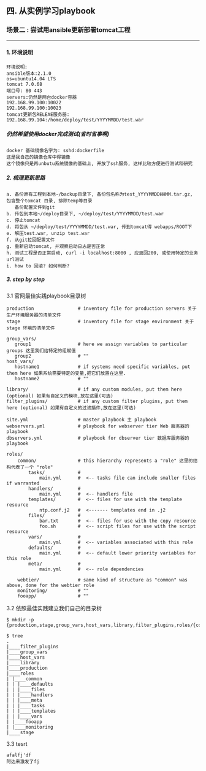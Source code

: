 ## 四. 从实例学习playbook

###  场景二 : 尝试用ansible更新部署tomcat工程
----------------------------
#### 1. 环境说明

    环境说明:
    ansible版本:2.1.0
    os=ubuntu14.04 LTS
    tomcat 7.0.68
    端口号: 80 443
    servers:仍然是两台docker容器
    192.168.99.100:10022
    192.168.99.100:10023
    tomcat更新包RELEAE服务器: 192.168.99.104:/home/deploy/test/YYYYMMDD/test.war

##### 仍然希望使用docker完成测试(省时省事啊)

    docker 基础镜像名字为: sshd:dockerfile
    这是我自己的镜像仓库中得镜像
    这个镜像只是再unbutu系统镜像的基础上, 开放了ssh服务, 这样比较方便进行测试和研究
    
##### 2. 梳理更新思路

    a. 备份原有工程到本地~/backup目录下, 备份包名称为test_YYYYMMDDHHMM.tar.gz, 包含整个tomcat 目录, 排除temp等目录
       备份配置文件到git
    b. 传包到本地~/deploy目录下, ~/deploy/test/YYYYMMDD/test.war
    c. 停止tomcat
    d. 将包从 ~/deploy/test/YYYYMMDD/test.war, 传到tomcat得 webapps/ROOT下
    e. 解压test.war, unzip test.war
    f. 从git拉回配置文件
    g. 重新启动tomcat, 并观察启动日志是否正常
    h. 测试工程是否正常启动, curl -i localhost:8080 , 应返回200, 或使用特定的业务url测试
    i. how to 回滚? 如何判断?
    
##### 3. step by step 

3.1 官网最佳实践playbook目录树

    production                # inventory file for production servers 关于生产环境服务器的清单文件
    stage                     # inventory file for stage environment 关于 stage 环境的清单文件
    
    group_vars/
       group1                 # here we assign variables to particular groups 这里我们给特定的组赋值
       group2                 # ""
    host_vars/
       hostname1              # if systems need specific variables, put them here 如果系统需要特定的变量,把它们放置在这里.
       hostname2              # ""
    
    library/                  # if any custom modules, put them here (optional) 如果有自定义的模块,放在这里(可选)
    filter_plugins/           # if any custom filter plugins, put them here (optional) 如果有自定义的过滤插件,放在这里(可选)
    
    site.yml                  # master playbook 主 playbook
    webservers.yml            # playbook for webserver tier Web 服务器的 playbook
    dbservers.yml             # playbook for dbserver tier 数据库服务器的 playbook
    
    roles/
        common/               # this hierarchy represents a "role" 这里的结构代表了一个 "role"
            tasks/            #
                main.yml      #  <-- tasks file can include smaller files if warranted
            handlers/         #
                main.yml      #  <-- handlers file
            templates/        #  <-- files for use with the template resource
                ntp.conf.j2   #  <------- templates end in .j2
            files/            #
                bar.txt       #  <-- files for use with the copy resource
                foo.sh        #  <-- script files for use with the script resource
            vars/             #
                main.yml      #  <-- variables associated with this role
            defaults/         #
                main.yml      #  <-- default lower priority variables for this role
            meta/             #
                main.yml      #  <-- role dependencies
    
        webtier/              # same kind of structure as "common" was above, done for the webtier role
        monitoring/           # ""
        fooapp/               # ""

3.2 依照最佳实践建立我们自己的目录树

    $ mkdir -p {production,stage,group_vars,host_vars,library,filter_plugins,roles/{common/{tasks,handlers,templates,files,vars,defaults,meta},monitoring,fooapp}}
    
    $ tree
    .
    |____filter_plugins
    |____group_vars
    |____host_vars
    |____library
    |____production
    |____roles
    | |____common
    | | |____defaults
    | | |____files
    | | |____handlers
    | | |____meta
    | | |____tasks
    | | |____templates
    | | |____vars
    | |____fooapp
    | |____monitoring
    |____stage

3.3 tesrt

    afalfj'df
    阿达来激发了fj
    
    
    
    